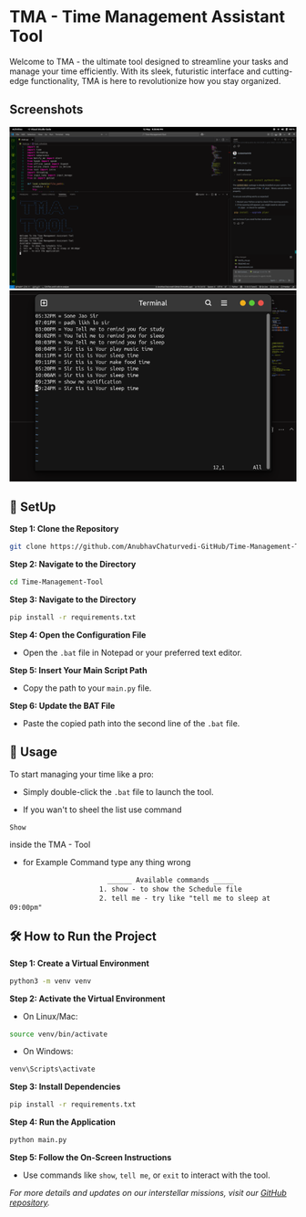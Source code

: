 # TMA - Time Management Assistant Tool

Welcome to TMA - the ultimate tool designed to streamline your tasks and manage your time efficiently. With its sleek, futuristic interface and cutting-edge functionality, TMA is here to revolutionize how you stay organized.

## Screenshots

![Screenshot 1](Screenshot%20from%202025-05-12%2021-30-49.png)
![Screenshot 2](Screenshot%20from%202025-05-12%2021-31-10.png)

## 🚀 SetUp

**Step 1: Clone the Repository**
```bash
git clone https://github.com/AnubhavChaturvedi-GitHub/Time-Management-Tool.git
```

**Step 2: Navigate to the Directory**
```bash
cd Time-Management-Tool
```

**Step 3: Navigate to the Directory**
```bash
pip install -r requirements.txt
```

**Step 4: Open the Configuration File**
- Open the `.bat` file in Notepad or your preferred text editor.

**Step 5: Insert Your Main Script Path**
- Copy the path to your `main.py` file.

**Step 6: Update the BAT File**
- Paste the copied path into the second line of the `.bat` file.
  

## 🌟 Usage

To start managing your time like a pro:
- Simply double-click the `.bat` file to launch the tool.
  
- If you wan't to sheel the list use command
```
Show
```
 inside the TMA - Tool

- for Example Command type any thing wrong 
```
                        ______ Available commands _____
                      1. show - to show the Schedule file
                      2. tell me - try like "tell me to sleep at 09:00pm"
```

## 🛠️ How to Run the Project

**Step 1: Create a Virtual Environment**
```bash
python3 -m venv venv
```

**Step 2: Activate the Virtual Environment**
- On Linux/Mac:
```bash
source venv/bin/activate
```
- On Windows:
```bash
venv\Scripts\activate
```

**Step 3: Install Dependencies**
```bash
pip install -r requirements.txt
```

**Step 4: Run the Application**
```bash
python main.py
```

**Step 5: Follow the On-Screen Instructions**
- Use commands like `show`, `tell me`, or `exit` to interact with the tool.

*For more details and updates on our interstellar missions, visit our [GitHub repository](https://github.com/AnubhavChaturvedi-GitHub/Time-Management-Tool).*
